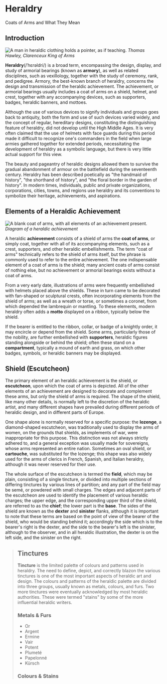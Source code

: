 # Heraldry #
Coats of Arms and What They Mean

## Introduction ##
![A man in heraldic clothing holds a pointer, as if teaching.](http://csc174.org/lab02/ny/images/herald.jpg)
*Thomas Hawley, Clarenceux King of Arms*

**Heraldry**(/ˈhɛrəldri/) is a broad term, encompassing the design, display, and study of armorial bearings (known as **armory**), as well as related disciplines, such as vexillology, together with the study of ceremony, rank, and pedigree. Armory, the best-known branch of heraldry, concerns the design and transmission of the heraldic achievement. The achievement, or armorial bearings usually includes a coat of arms on a shield, helmet, and crest, together with any accompanying devices, such as supporters, badges, heraldic banners, and mottoes.

Although the use of various devices to signify individuals and groups goes back to antiquity, both the form and use of such devices varied widely, and the concept of regular, hereditary designs, constituting the distinguishing feature of heraldry, did not develop until the High Middle Ages. It is very often claimed that the use of helmets with face guards during this period made it difficult to recognize one's commanders in the field when large armies gathered together for extended periods, necessitating the development of heraldry as a symbolic language, but there is very little actual support for this view.

The beauty and pageantry of heraldic designs allowed them to survive the gradual abandonment of armour on the battlefield during the seventeenth century. Heraldry has been described poetically as "the handmaid of history", "the shorthand of history", and "the floral border in the garden of history". In modern times, individuals, public and private organizations, corporations, cities, towns, and regions use heraldry and its conventions to symbolize their heritage, achievements, and aspirations.

## Elements of a Heraldic Achievement ##
![A blank coat of arms, with all elements of an achievement present.](http://csc174.org/lab02/ny/images/shield.png)
*Diagram of a heraldic achievement*

A heraldic **achievement** consists of a shield of arms the **coat of arms**, or simply coat, together with all of its accompanying elements, such as a crest, supporters, and other heraldic embellishments. The term "coat of arms" technically refers to the shield of arms itself, but the phrase is commonly used to refer to the entire achievement. The one indispensable element of a coat of arms is the shield; many ancient coats of arms consist of nothing else, but no achievement or armorial bearings exists without a coat of arms.

From a very early date, illustrations of arms were frequently embellished with helmets placed above the shields. These in turn came to be decorated with fan-shaped or sculptural crests, often incorporating elements from the shield of arms; as well as a wreath or torse, or sometimes a coronet, from which depended the lambrequin or mantling. To these elements, modern heraldry often adds a **motto** displayed on a ribbon, typically below the shield.

If the bearer is entitled to the ribbon, collar, or badge of a knightly order, it may encircle or depend from the shield. Some arms, particularly those of the nobility, are further embellished with **supporters**, heraldic figures standing alongside or behind the shield; often these stand on a **compartment**, typically a mound of earth and grass, on which other badges, symbols, or heraldic banners may be displayed.

## Shield (Escutcheon) ##
The primary element of an heraldic achievement is the shield, or **escutcheon**, upon which the coat of arms is depicted. All of the other elements of an achievement are designed to decorate and complement these arms, but only the shield of arms is required. The shape of the shield, like many other details, is normally left to the discretion of the heraldic artist, and many different shapes have prevailed during different periods of heraldic design, and in different parts of Europe.

One shape alone is normally reserved for a specific purpose: the **lozenge**, a diamond-shaped escutcheon, was traditionally used to display the arms of women, on the grounds that shields, as implements of war, were inappropriate for this purpose. This distinction was not always strictly adhered to, and a general exception was usually made for sovereigns, whose arms represented an entire nation. Sometimes an oval shield, or **cartouche**, was substituted for the lozenge; this shape was also widely used for the arms of clerics in French, Spanish, and Italian heraldry, although it was never reserved for their use.

The whole surface of the escutcheon is termed the **field**, which may be plain, consisting of a single tincture, or divided into multiple sections of differing tinctures by various lines of partition; and any part of the field may be semé, or powdered with small charges. The edges and adjacent parts of the escutcheon are used to identify the placement of various heraldic charges; the upper edge, and the corresponding upper third of the shield, are referred to as the **chief**; the lower part is the **base**. The sides of the shield are known as the **dexter** and **sinister** flanks, although it is important to note that these terms are based on the point of view of the bearer of the shield, who would be standing behind it; accordingly the side which is to the bearer's right is the dexter, and the side to the bearer's left is the sinister, although to the observer, and in all heraldic illustration, the dexter is on the left side, and the sinister on the right.

> ## Tinctures
> **Tincture** is the limited palette of colours and patterns used in heraldry. The need to define, depict, and correctly blazon the various tinctures is one of the most important aspects of heraldic art and design. The colours and patterns of the heraldic palette are divided into three groups, usually known as metals, colours, and furs. Two more tinctures were eventually acknowledged by most heraldic authorities. These were termed "stains" by some of the more influential heraldic writers.
> ### Metals & Furs ###
> - Or
> - Argent
> - Ermine
> - Vair
> - Potent
> - Plumeté
> - Papelonné
> - Kürsch
> 
> ### Colours & Stains ###
<!--stackedit_data:
eyJoaXN0b3J5IjpbMjAxODI5NTgzMSwtMTg1MTgxNjMzOV19
-->